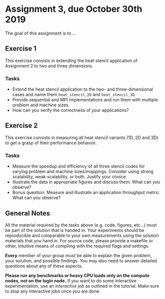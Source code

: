 # Assignment 3, due October 30th 2019

The goal of this assignment is to ...

## Exercise 1

This exercise consists in extending the heat stencil application of Assignment 2 to two and three dimensions.

### Tasks

- Extend the heat stencil application to the two- and three-dimensional cases and name them `heat_stencil_2D` and `heat_stencil_3D`.
- Provide sequential and MPI implementations and run them with multiple problem and machine sizes.
- How can you verify the correctness of your applications?

## Exercise 2

This exercise consists in measuring all heat stencil variants (1D, 2D and 3D) to get a grasp of their performance behavior.

### Tasks

- Measure the speedup and efficiency of all three stencil codes for varying problem and machine sizes/mappings. Consider using strong scalability, weak scalability, or both. Justify your choice.
- Illustrate the data in appropriate figures and discuss them. What can you observe?
- Bonus question: Measure and illustrate an application throughput metric. What can you observe?

## General Notes

All the material required by the tasks above (e.g. code, figures, etc...) must be part of the solution that is handed in. Your experiments should be reproducible and comparable to your own measurements using the solution materials that you hand in. For source code, please provide a makefile or other, intuitive means of compiling with the required flags and settings.

**Every** member of your group must be able to explain the given problem, your solution, and possible findings. You may also need to answer detailed questions about any of these aspects.

**Please run any benchmarks or heavy CPU loads only on the compute nodes, not on the login node.**
If you want to do some interactive experimentation, use an *interactive job* as outlined in the tutorial. Make sure to stop any interactive jobs once you are done.
